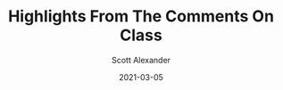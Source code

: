 ---
layout: podcast
title: "Highlights From The Comments On Class"
author: Scott Alexander
description: https://astralcodexten.substack.com/p/highlights-from-the-comments-on-class
date: 2021-03-05
length: 5340697
duration: 1335
guid: highlights-from-the-comments-on-class
---